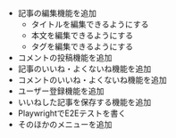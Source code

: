 - 記事の編集機能を追加
  - タイトルを編集できるようにする
  - 本文を編集できるようにする
  - タグを編集できるようにする
- コメントの投稿機能を追加
- 記事のいいね・よくないね機能を追加
- コメントのいいね・よくないね機能を追加
- ユーザー登録機能を追加
- いいねした記事を保存する機能を追加
- PlaywrightでE2Eテストを書く
- そのほかのメニューを追加